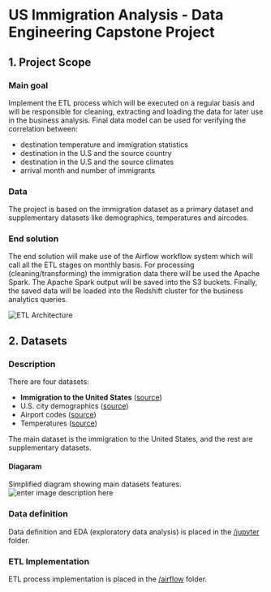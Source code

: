 # US Immigration Analysis - Data Engineering Capstone Project  
  
## 1. Project Scope 
### Main goal
Implement the ETL process which will be executed on a regular basis and will be responsible for cleaning, extracting and loading the data for later use in the business analysis.
Final data model can be used for verifying the correlation between:
 - destination temperature and immigration statistics
 - destination in the U.S and the source country
 - destination in the U.S and the source climates
 - arrival month and number of immigrants
### Data
The project is based on the immigration dataset as a primary dataset and supplementary datasets like demographics, temperatures and aircodes.
### End solution
The end solution will make use of the Airflow workflow system which will call all the ETL stages on monthly basis.
For processing (cleaning/transforming) the immigration data there will be used the Apache Spark.
The Apache Spark output will be saved into the S3 buckets.
Finally, the saved data will be loaded into the Redshift cluster for the business analytics queries.

![ETL Architecture](https://lucid.app/publicSegments/view/9943301e-f97d-4cfa-b0df-0ee1a3ec45ab/image.png)

##  2. Datasets

### Description
There are four datasets:
 - **Immigration to the United States** ([source](https://travel.trade.gov/research/reports/i94/historical/2016.html))
 - U.S. city demographics ([source](https://public.opendatasoft.com/explore/dataset/us-cities-demographics/information/))
 - Airport codes ([source](https://datahub.io/core/airport-codes#data))
 - Temperatures ([source](https://www.kaggle.com/berkeleyearth/climate-change-earth-surface-temperature-data))

The main dataset is the immigration to the United States, and the rest are supplementary datasets.

#### Diagaram
Simplified diagram showing main datasets features.
![enter image description here](https://app.lucidchart.com/publicSegments/view/b22781a6-a7e7-4a0e-8a24-0c1fbabe12c7/image.png)

### Data definition
Data definition and EDA (exploratory data analysis) is placed in the [/jupyter](https://github.com/jstachera/UdacityCapstoneProject/tree/master/Jupyter) folder.

### ETL Implementation
ETL process implementation is placed in the [/airflow](https://github.com/jstachera/UdacityCapstoneProject/tree/master/Airflow) folder.
